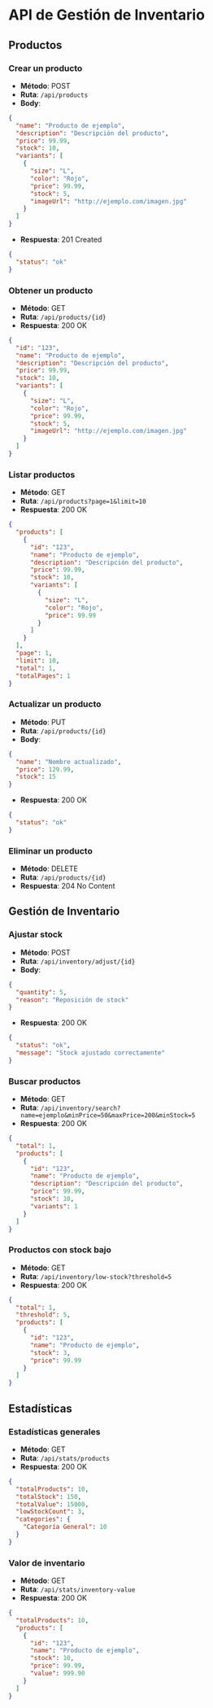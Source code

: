 # API de Gestión de Inventario

## Productos

### Crear un producto
- **Método**: POST
- **Ruta**: `/api/products`
- **Body**:
```json
{
  "name": "Producto de ejemplo",
  "description": "Descripción del producto",
  "price": 99.99,
  "stock": 10,
  "variants": [
    {
      "size": "L",
      "color": "Rojo",
      "price": 99.99,
      "stock": 5,
      "imageUrl": "http://ejemplo.com/imagen.jpg"
    }
  ]
}
```
- **Respuesta**: 201 Created
```json
{
  "status": "ok"
}
```

### Obtener un producto
- **Método**: GET
- **Ruta**: `/api/products/{id}`
- **Respuesta**: 200 OK
```json
{
  "id": "123",
  "name": "Producto de ejemplo",
  "description": "Descripción del producto",
  "price": 99.99,
  "stock": 10,
  "variants": [
    {
      "size": "L",
      "color": "Rojo",
      "price": 99.99,
      "stock": 5,
      "imageUrl": "http://ejemplo.com/imagen.jpg"
    }
  ]
}
```

### Listar productos
- **Método**: GET
- **Ruta**: `/api/products?page=1&limit=10`
- **Respuesta**: 200 OK
```json
{
  "products": [
    {
      "id": "123",
      "name": "Producto de ejemplo",
      "description": "Descripción del producto",
      "price": 99.99,
      "stock": 10,
      "variants": [
        {
          "size": "L",
          "color": "Rojo",
          "price": 99.99
        }
      ]
    }
  ],
  "page": 1,
  "limit": 10,
  "total": 1,
  "totalPages": 1
}
```

### Actualizar un producto
- **Método**: PUT
- **Ruta**: `/api/products/{id}`
- **Body**:
```json
{
  "name": "Nombre actualizado",
  "price": 129.99,
  "stock": 15
}
```
- **Respuesta**: 200 OK
```json
{
  "status": "ok"
}
```

### Eliminar un producto
- **Método**: DELETE
- **Ruta**: `/api/products/{id}`
- **Respuesta**: 204 No Content

## Gestión de Inventario

### Ajustar stock
- **Método**: POST
- **Ruta**: `/api/inventory/adjust/{id}`
- **Body**:
```json
{
  "quantity": 5,
  "reason": "Reposición de stock"
}
```
- **Respuesta**: 200 OK
```json
{
  "status": "ok",
  "message": "Stock ajustado correctamente"
}
```

### Buscar productos
- **Método**: GET
- **Ruta**: `/api/inventory/search?name=ejemplo&minPrice=50&maxPrice=200&minStock=5`
- **Respuesta**: 200 OK
```json
{
  "total": 1,
  "products": [
    {
      "id": "123",
      "name": "Producto de ejemplo",
      "description": "Descripción del producto",
      "price": 99.99,
      "stock": 10,
      "variants": 1
    }
  ]
}
```

### Productos con stock bajo
- **Método**: GET
- **Ruta**: `/api/inventory/low-stock?threshold=5`
- **Respuesta**: 200 OK
```json
{
  "total": 1,
  "threshold": 5,
  "products": [
    {
      "id": "123",
      "name": "Producto de ejemplo",
      "stock": 3,
      "price": 99.99
    }
  ]
}
```

## Estadísticas

### Estadísticas generales
- **Método**: GET
- **Ruta**: `/api/stats/products`
- **Respuesta**: 200 OK
```json
{
  "totalProducts": 10,
  "totalStock": 150,
  "totalValue": 15000,
  "lowStockCount": 3,
  "categories": {
    "Categoría General": 10
  }
}
```

### Valor de inventario
- **Método**: GET
- **Ruta**: `/api/stats/inventory-value`
- **Respuesta**: 200 OK
```json
{
  "totalProducts": 10,
  "products": [
    {
      "id": "123",
      "name": "Producto de ejemplo",
      "stock": 10,
      "price": 99.99,
      "value": 999.90
    }
  ]
}
```

